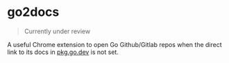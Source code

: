 # go2docs

> Currently under review

A useful Chrome extension to open Go Github/Gitlab repos when the direct link to 
its docs in [pkg.go.dev](https://pkg.go.dev) is not set.
